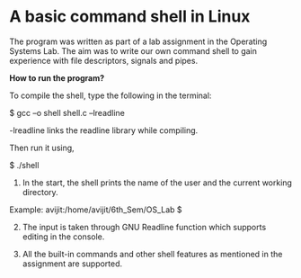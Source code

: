 # A basic command shell in Linux

The program was written as part of a lab assignment in the Operating Systems Lab. The aim was to write our own command shell to gain experience with file descriptors, signals and pipes.

<b>How to run the program?</b>

To compile the shell, type the following in the terminal: 

$ gcc –o shell shell.c –lreadline 

-lreadline links the readline library while compiling. 

Then run it using, 

$ ./shell 

1. In the start, the shell prints the name of the user and the current working directory. 

  Example: avijit:/home/avijit/6th_Sem/OS_Lab $ 

2. The input is taken through GNU Readline function which supports editing in the console. 

3. All the built-in commands and other shell features as mentioned in the assignment are supported. 

